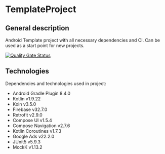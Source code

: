 # TemplateProject

## General description
Android Template project with all necessary dependencies and CI. Can be used as a start point for new projects.

[![Quality Gate Status](https://sonarcloud.io/api/project_badges/measure?project=jj-jakub_TemplateProject&metric=alert_status)](https://sonarcloud.io/summary/new_code?id=jj-jakub_TemplateProject)

## Technologies
Dependencies and technologies used in project:
- Android Gradle Plugin 8.4.0
- Kotlin v1.9.22
- Koin v3.5.0
- Firebase v32.7.0
- Retrofit v2.9.0
- Compose UI v1.5.4
- Compose Navigation v2.7.6
- Kotlin Coroutines v1.7.3
- Google Ads v22.2.0
- JUnit5 v5.9.3
- MockK v1.13.2
